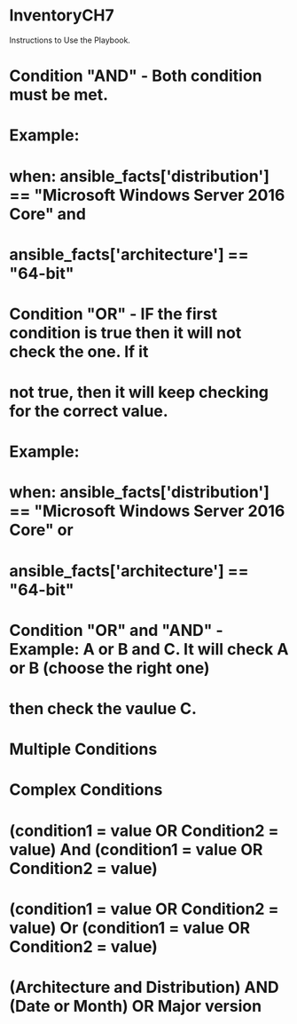 # InventoryCH7

Instructions to Use the Playbook.


## 
# 
# Condition "AND" - Both condition must be met.
# Example:
#    when: ansible_facts['distribution'] == "Microsoft Windows Server 2016 Core" and
#          ansible_facts['architecture'] == "64-bit"
#
# Condition "OR" - IF the first condition is true then it will not check the one. If it 
#    not true, then it will keep checking for the correct value.
# Example:
#    when: ansible_facts['distribution'] == "Microsoft Windows Server 2016 Core" or
#          ansible_facts['architecture'] == "64-bit"
#
# Condition "OR" and "AND" - Example: A or B and C. It will check A or B (choose the right one)
#   then check the vaulue C.
#
# Multiple Conditions 
#   
# Complex Conditions
#  (condition1 = value OR Condition2 = value) And (condition1 = value OR Condition2 = value)
#  (condition1 = value OR Condition2 = value) Or (condition1 = value OR Condition2 = value)
#  (Architecture and Distribution) AND (Date or Month) OR Major version
#
###








